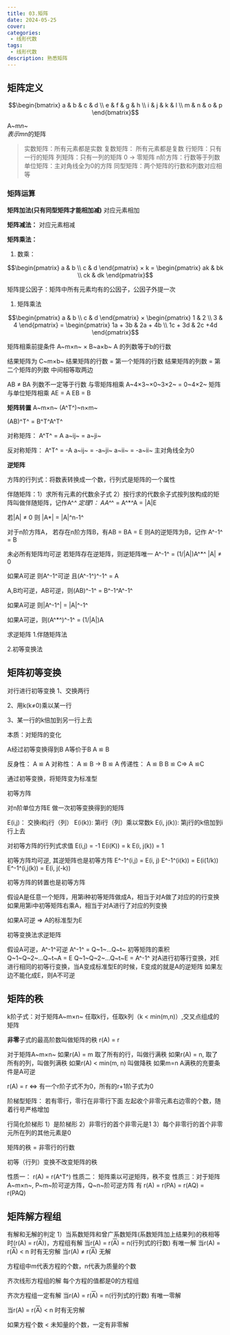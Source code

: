 ```yaml
---
title: 03.矩阵
date: 2024-05-25
cover: 
categories:
 - 线形代数
tags:
 - 线形代数
description: 熟悉矩阵
---
```


## 矩阵定义

```math
\begin{bmatrix}
a & b & c & d  \\
e & f & g & h  \\
i & j & k & l  \\
m & n & o & p
\end{bmatrix}
```

A\~m*n\~\
表示m*n的矩阵

> 实数矩阵：所有元素都是实数
复数矩阵： 所有元素都是复数
行矩阵：只有一行的矩阵
列矩阵：只有一列的矩阵
0 -> 零矩阵
n阶方阵：行数等于列数
单位矩阵：主对角线全为0的方阵
同型矩阵：两个矩阵的行数和列数对应相等

### 矩阵运算

**矩阵加法(只有同型矩阵才能相加减)**
对应元素相加

**矩阵减法：** 对应元素相减

**矩阵乘法：**

1.  数乘：

```math
\begin{pmatrix}
a & b \\
c & d 
\end{pmatrix} × k = 
\begin{pmatrix}
ak & bk \\
ck & dk
\end{pmatrix}
```

矩阵提公因子：矩阵中所有元素均有的公因子，公因子外提一次

1.  矩阵乘法

```math
\begin{pmatrix}
a & b \\
c & d 
\end{pmatrix} × 
\begin{pmatrix}
1 & 2 \\
3 & 4
\end{pmatrix} = 
\begin{pmatrix}
1a + 3b & 2a + 4b \\
1c + 3d & 2c +4d
\end{pmatrix}
```

矩阵相乘前提条件
A~m×n~ × B~a×b~
A 的列数等于b的行数

结果矩阵为 C~m×b~
结果矩阵的行数 = 第一个矩阵的行数
结果矩阵的列数 = 第二个矩阵的列数
中间相等取两边

AB ≠ BA 列数不一定等于行数
与零矩阵相乘 A~4×3~×0~3×2~ = 0~4×2~
矩阵与单位矩阵相乘 AE = A EB = B

**矩阵转置**
A~m×n~
(A^T^)~n×m~

(AB)^T^ = B^T^A^T^

对称矩阵： A^T^ = A
           a~ij~ = a~ji~
           
反对称矩阵： A^T^ = -A
            a~ij~ = -a~ji~
            a~ii~ = -a~ii~
            主对角线全为0
            
**逆矩阵** 

方阵的行列式：将数表转换成一个数，行列式是矩阵的一个属性

伴随矩阵：1）求所有元素的代数余子式
2）按行求的代数余子式按列放构成的矩阵叫做伴随矩阵，记作A^*^
定理1： AA^*^ = A^*^A = |A|E

若|A| ≠ 0 则 |A*| = |A|^n-1^

对于n阶方阵A， 若存在n阶方阵B，有AB = BA = E
则A的逆矩阵为B，记作 A^-1^ = B

未必所有矩阵均可逆
若矩阵存在逆矩阵，则逆矩阵唯一
A^-1^ = (1/|A|)A^*^ |A| ≠ 0

如果A可逆 则A^-1^可逆 且(A^-1^)^-1^ = A  

A,B均可逆，AB可逆，则(AB)^-1^ = B^-1^A^-1^

如果A可逆 则|A^-1^| = |A|^-1^

如果A可逆，则(A^*^)^-1^ = (1/|A|)A

求逆矩阵
1.伴随矩阵法

2.初等变换法

## 矩阵初等变换
对行进行初等变换
1、交换两行

2、用k(k≠0)乘以某一行

3、某一行的k倍加到另一行上去

本质：对矩阵的变化

A经过初等变换得到B A等价于B A ≌ B  

反身性： A ≌  A
对称性： A ≌ B -> B ≌  A
传递性： A ≌ B  B ≌ C=> A ≌C  

通过初等变换，将矩阵变为标准型

初等方阵

对n阶单位方阵E 做一次初等变换得到的矩阵

E(i,j)： 交换i和j行（列）
E(i(k)): 第i行（列）乘以常数k
E(i, j(k)): 第j行的k倍加到i行上去

对初等方阵的行列式求值
E(i,j) = -1
E(i(K)) = k
E(i, j(k)) = 1

初等方阵均可逆, 其逆矩阵也是初等方阵
E^-1^(i,j) = E(i, j)
E^-1^(i(k)) = E(i(1/k))
E^-1^(i,j(k)) = E(i, j(-k))

初等方阵的转置也是初等方阵

假设A是任意一个矩阵，用第i种初等矩阵做成A，相当于对A做了对应的的行变换
如果用第i中初等矩阵右乘A，相当于对A进行了对应的列变换

如果A可逆 => A的标准型为E

初等变换法求逆矩阵

假设A可逆，A^-1^可逆
A^-1^ = Q~1~...Q~t~ 初等矩阵的乘积
Q~1~Q~2~...Q~t~A = E
Q~1~Q~2~...Q~t~E = A^-1^
对A进行初等行变换，对E进行相同的初等行变换，当A变成标准型E的时候，E变成的就是A的逆矩阵
如果左边不能化成E，则A不可逆

## 矩阵的秩
k阶子式：对于矩阵A~m×n~ 任取k行，任取k列（k < min(m,n)）,交叉点组成的矩阵

**非零**子式的最高阶数叫做矩阵的秩
r(A) = r

对于矩阵A~m×n~ 如果r(A) = m 取了所有的行，叫做行满秩
如果r(A) = n, 取了所有的列，叫做列满秩
如果r(A) < min(m, n) 叫做降秩
如果m=n A满秩的充要条件是A可逆

r(A) = r <=> 有一个r阶子式不为0，所有的r+1阶子式为0

阶梯型矩阵： 若有零行，零行在非零行下面
左起收个非零元素右边零的个数，随着行号严格增加

行简化阶梯形
1）是阶梯形
2）非零行的首个非零元是1
3）每个非零行的首个非零元所在列的其他元素是0

矩阵的秩 = 非零行的行数

初等（行列）变换不改变矩阵的秩

性质一： r(A) = r(A^T^)
性质二： 矩阵乘以可逆矩阵，秩不变
性质三：对于矩阵A~m×n~, P~m~阶可逆方阵，Q~n~阶可逆方阵
有 r(A) = r(PA) = r(AQ) = r(PAQ)
## 矩阵解方程组
有解和无解的判定
1）当系数矩阵和曾广系数矩阵(系数矩阵加上结果列)的秩相等时(r(A) = r(<span style="text-decoration:overline;">A</span>))，方程组有解
当r(A) = r(<span style="text-decoration:overline;">A</span>) = n(行列式的行数) 有唯一解
当r(A) = r(<span style="text-decoration:overline;">A</span>) < n 时有无穷解
当r(A) ≠ r(<span style="text-decoration:overline;">A</span>) 无解

方程组中m代表方程的个数，n代表为质量的个数

齐次线形方程组的解
每个方程的值都是0的方程组

齐次方程组一定有解
当r(A) = r(<span style="text-decoration:overline;">A</span>) = n(行列式的行数) 有唯一零解

当r(A) = r(<span style="text-decoration:overline;">A</span>) < n 时有无穷解

如果方程个数 < 未知量的个数，一定有非零解



